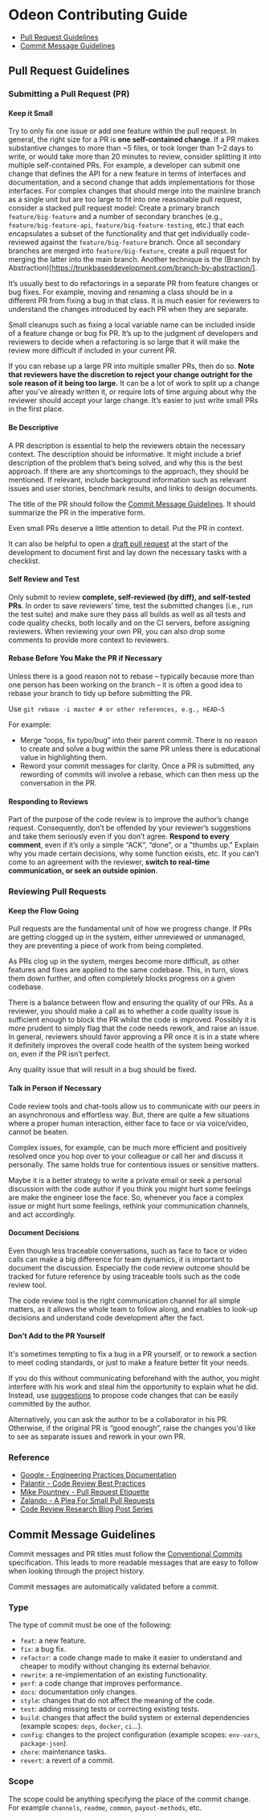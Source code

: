 # Odeon Contributing Guide

- [Pull Request Guidelines](#pull-request-guidelines)
- [Commit Message Guidelines](#commit-message-guidelines)

## Pull Request Guidelines

### Submitting a Pull Request (PR)

#### Keep it Small

Try to only fix one issue or add one feature within the pull request. In general, the right size for a PR is **one self-contained change**. If a PR makes substantive changes to more than ~5 files, or took longer than 1–2 days to write, or would take more than 20 minutes to review, consider splitting it into multiple self-contained PRs. For example, a developer can submit one change that defines the API for a new feature in terms of interfaces and documentation, and a second change that adds implementations for those interfaces. For complex changes that should merge into the mainline branch as a single unit but are too large to fit into one reasonable pull request, consider a stacked pull request model: Create a primary branch `feature/big-feature` and a number of secondary branches (e.g., `feature/big-feature-api`, `feature/big-feature-testing`, etc.) that each encapsulates a subset of the functionality and that get individually code-reviewed against the `feature/big-feature` branch. Once all secondary branches are merged into `feature/big-feature`, create a pull request for merging the latter into the main branch. Another technique is the (Branch by Abstraction)[https://trunkbaseddevelopment.com/branch-by-abstraction/].

It’s usually best to do refactorings in a separate PR from feature changes or bug fixes. For example, moving and renaming a class should be in a different PR from fixing a bug in that class. It is much easier for reviewers to understand the changes introduced by each PR when they are separate.

Small cleanups such as fixing a local variable name can be included inside of a feature change or bug fix PR. It’s up to the judgment of developers and reviewers to decide when a refactoring is so large that it will make the review more difficult if included in your current PR.

If you can rebase up a large PR into multiple smaller PRs, then do so. **Note that reviewers have the discretion to reject your change outright for the sole reason of it being too large.** It can be a lot of work to split up a change after you’ve already written it, or require lots of time arguing about why the reviewer should accept your large change. It’s easier to just write small PRs in the first place.

#### Be Descriptive

A PR description is essential to help the reviewers obtain the necessary context. The description should be informative. It might include a brief description of the problem that’s being solved, and why this is the best approach. If there are any shortcomings to the approach, they should be mentioned. If relevant, include background information such as relevant issues and user stories, benchmark results, and links to design documents.

The title of the PR should follow the [Commit Message Guidelines](#commit-message-guidelines). It should summarize the PR in the imperative form.

Even small PRs deserve a little attention to detail. Put the PR in context.

It can also be helpful to open a [draft pull request](https://help.github.com/en/github/collaborating-with-issues-and-pull-requests/about-pull-requests#draft-pull-requests) at the start of the development to document first and lay down the necessary tasks with a checklist.

#### Self Review and Test

Only submit to review **complete, self-reviewed (by diff), and self-tested PRs**. In order to save reviewers’ time, test the submitted changes (i.e., run the test suite) and make sure they pass all builds as well as all tests and code quality checks, both locally and on the CI servers, before assigning reviewers. When reviewing your own PR, you can also drop some comments to provide more context to reviewers.

#### Rebase Before You Make the PR if Necessary

Unless there is a good reason not to rebase – typically because more than one person has been working on the branch – it is often a good idea to rebase your branch to tidy up before submitting the PR.

Use `git rebase -i master # or other references, e.g., HEAD~5`

For example:

- Merge “oops, fix typo/bug” into their parent commit. There is no reason to create and solve a bug within the same PR unless there is educational value in highlighting them.
- Reword your commit messages for clarity. Once a PR is submitted, any rewording of commits will involve a rebase, which can then mess up the conversation in the PR.

#### Responding to Reviews

Part of the purpose of the code review is to improve the author’s change request. Consequently, don’t be offended by your reviewer’s suggestions and take them seriously even if you don’t agree. **Respond to every comment**, even if it’s only a simple “ACK”, “done”, or a "thumbs up." Explain why you made certain decisions, why some function exists, etc. If you can’t come to an agreement with the reviewer, **switch to real-time communication, or seek an outside opinion**.

### Reviewing Pull Requests

#### Keep the Flow Going

Pull requests are the fundamental unit of how we progress change. If PRs are getting clogged up in the system, either unreviewed or unmanaged, they are preventing a piece of work from being completed.

As PRs clog up in the system, merges become more difficult, as other features and fixes are applied to the same codebase. This, in turn, slows them down further, and often completely blocks progress on a given codebase.

There is a balance between flow and ensuring the quality of our PRs. As a reviewer, you should make a call as to whether a code quality issue is sufficient enough to block the PR whilst the code is improved. Possibly it is more prudent to simply flag that the code needs rework, and raise an issue. In general, reviewers should favor approving a PR once it is in a state where it definitely improves the overall code health of the system being worked on, even if the PR isn’t perfect.

Any quality issue that will result in a bug should be fixed.

#### Talk in Person if Necessary

Code review tools and chat-tools allow us to communicate with our peers in an asynchronous and effortless way. But, there are quite a few situations where a proper human interaction, either face to face or via voice/video, cannot be beaten.

Complex issues, for example, can be much more efficient and positively resolved once you hop over to your colleague or call her and discuss it personally. The same holds true for contentious issues or sensitive matters.

Maybe it is a better strategy to write a private email or seek a personal discussion with the code author if you think you might hurt some feelings are make the engineer lose the face. So, whenever you face a complex issue or might hurt some feelings, rethink your communication channels, and act accordingly.

#### Document Decisions

Even though less traceable conversations, such as face to face or video calls can make a big difference for team dynamics, it is important to document the discussion. Especially the code review outcome should be tracked for future reference by using traceable tools such as the code review tool.

The code review tool is the right communication channel for all simple matters, as it allows the whole team to follow along, and enables to look-up decisions and understand code development after the fact.

#### Don't Add to the PR Yourself

It's sometimes tempting to fix a bug in a PR yourself, or to rework a section to meet coding standards, or just to make a feature better fit your needs.

If you do this without communicating beforehand with the author, you might interfere with his work and steal him the opportunity to explain what he did. Instead, use [suggestions](https://help.github.com/en/github/collaborating-with-issues-and-pull-requests/commenting-on-a-pull-request#adding-line-comments-to-a-pull-request) to propose code changes that can be easily committed by the author.

Alternatively, you can ask the author to be a collaborator in his PR. Otherwise, if the original PR is “good enough”, raise the changes you'd like to see as separate issues and rework in your own PR.

### Reference

- [Google - Engineering Practices Documentation](https://google.github.io/eng-practices/)
- [Palantir - Code Review Best Practices](https://medium.com/palantir/code-review-best-practices-19e02780015f)
- [Mike Pountney - Pull Request Etiquette](https://gist.github.com/mikepea/863f63d6e37281e329f8)
- [Zalando - A Plea For Small Pull Requests](https://jobs.zalando.com/en/tech/blog/a-plea-for-small-pull-requests)
- [Code Review Research Blog Post Series](https://www.michaelagreiler.com/code-review-blog-post-series/)

## Commit Message Guidelines

Commit messages and PR titles must follow the
[Conventional Commits](https://www.conventionalcommits.org/) specification. This leads to more
readable messages that are easy to follow when looking through the project history.

Commit messages are automatically validated before a commit.

### Type

The type of commit must be one of the following:

- `feat`: a new feature.
- `fix`: a bug fix.
- `refactor`: a code change made to make it easier to understand and cheaper to modify without
  changing its external behavior.
- `rewrite`: a re-implementation of an existing functionality.
- `perf`: a code change that improves performance.
- `docs`: documentation only changes.
- `style`: changes that do not affect the meaning of the code.
- `test`: adding missing tests or correcting existing tests.
- `build`: changes that affect the build system or external dependencies (example scopes: `deps`, `docker`, `ci`...).
- `config`: changes to the project configuration (example scopes: `env-vars`, `package-json`).
- `chore`: maintenance tasks.
- `revert`: a revert of a commit.

### Scope

The scope could be anything specifying the place of the commit change. For example `channels`,
`readme`, `common`, `payout-methods`, etc.
